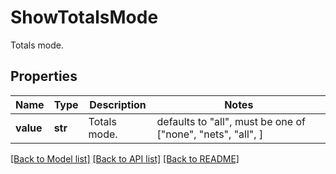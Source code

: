 # ShowTotalsMode

Totals mode.

## Properties
Name | Type | Description | Notes
------------ | ------------- | ------------- | -------------
**value** | **str** | Totals mode. | defaults to "all",  must be one of ["none", "nets", "all", ]

[[Back to Model list]](../README.md#documentation-for-models) [[Back to API list]](../README.md#documentation-for-api-endpoints) [[Back to README]](../README.md)


